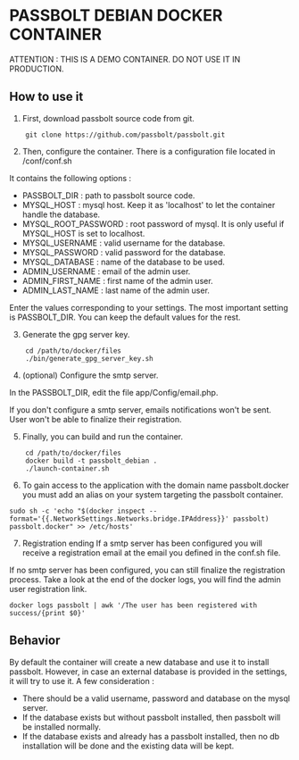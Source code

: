 # PASSBOLT DEBIAN DOCKER CONTAINER

ATTENTION : THIS IS A DEMO CONTAINER. DO NOT USE IT IN PRODUCTION.

How to use it
-------------
1) First, download passbolt source code from git.
```
	git clone https://github.com/passbolt/passbolt.git
```

2) Then, configure the container.
There is a configuration file located in /conf/conf.sh

It contains the following options :

- PASSBOLT_DIR : path to passbolt source code.
- MYSQL_HOST : mysql host. Keep it as 'localhost' to let the container handle the database.
- MYSQL_ROOT_PASSWORD : root password of mysql. It is only useful if MYSQL_HOST is set to localhost.
- MYSQL_USERNAME : valid username for the database.
- MYSQL_PASSWORD : valid password for the database.
- MYSQL_DATABASE : name of the database to be used.
- ADMIN_USERNAME : email of the admin user.
- ADMIN_FIRST_NAME : first name of the admin user.
- ADMIN_LAST_NAME : last name of the admin user.

Enter the values corresponding to your settings. The most important setting is PASSBOLT_DIR. You can keep the default values for the rest.

3) Generate the gpg server key.
```
	cd /path/to/docker/files
	./bin/generate_gpg_server_key.sh
```

4) (optional) Configure the smtp server.

In the PASSBOLT_DIR, edit the file app/Config/email.php.

If you don't configure a smtp server, emails notifications won't be sent. User won't be able to finalize their registration.

5) Finally, you can build and run the container.
```
	cd /path/to/docker/files
	docker build -t passbolt_debian .
	./launch-container.sh
```

6) To gain access to the application with the domain name passbolt.docker you must add an alias on your system targeting the passbolt container.

```
sudo sh -c 'echo "$(docker inspect --format='{{.NetworkSettings.Networks.bridge.IPAddress}}' passbolt) passbolt.docker" >> /etc/hosts'
```

7) Registration ending
If a smtp server has been configured you will receive a registration email at the email you defined in the conf.sh file.

If no smtp server has been configured, you can still finalize the registration process. Take a look at the end of the docker logs,
you will find the admin user registration link.
```
docker logs passbolt | awk '/The user has been registered with success/{print $0}'
```

Behavior
--------
By default the container will create a new database and use it to install passbolt.
However, in case an external database is provided in the settings, it will try to use it.
A few consideration :
- There should be a valid username, password and database on the mysql server.
- If the database exists but without passbolt installed, then passbolt will be installed normally.
- If the database exists and already has a passbolt installed, then no db installation will be done and the existing data will be kept.
